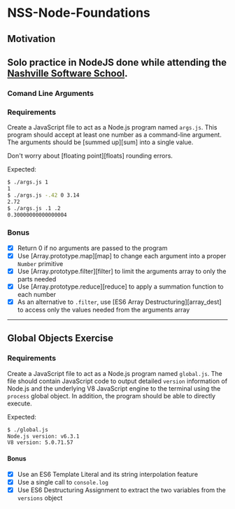 # NSS-Node-Foundations
## Motivation
Solo practice in NodeJS done while attending the [Nashville Software School](http://nashvillesoftwareschool.com/).
---
### Comand Line Arguments

### Requirements

Create a JavaScript file to act as a Node.js program named `args.js`. This program
should accept at least one number as a command-line argument. The arguments
should be [summed up][sum] into a single value.

Don't worry about [floating point][floats] rounding errors.

Expected:

```bash
$ ./args.js 1
1
$ ./args.js -.42 0 3.14
2.72
$ ./args.js .1 .2
0.30000000000000004
```

### Bonus

- [x] Return 0 if no arguments are passed to the program
- [x] Use [Array.prototype.map][map] to change each argument into
    a proper `Number` primitive
- [x] Use [Array.prototype.filter][filter] to limit the arguments
    array to only the parts needed
- [x] Use [Array.prototype.reduce][reduce] to apply a summation
    function to each number
- [x] As an alternative to `.filter`, use
    [ES6 Array Destructuring][array_dest] to access only the
    values needed from the arguments array
---
## Global Objects Exercise
### Requirements

Create a JavaScript file to act as a Node.js program named `global.js`. The file
should contain JavaScript code to output detailed `version` information of Node.js
and the underlying V8 JavaScript engine to the terminal using the `process` 
global object. In addition, the program should be able to directly execute.

Expected:

```bash
$ ./global.js
Node.js version: v6.3.1
V8 version: 5.0.71.57
```

#### Bonus

- [x] Use an ES6 Template Literal and its string interpolation feature
- [x] Use a single call to `console.log`
- [x] Use ES6 Destructuring Assignment to extract the two variables from the
    `versions` object
